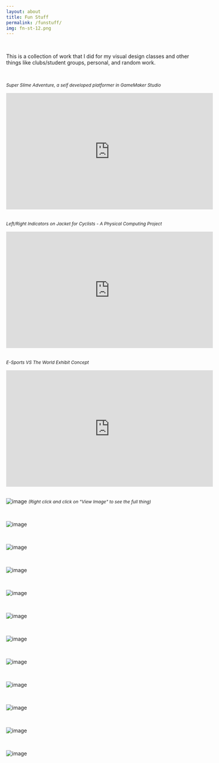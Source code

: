 ```yaml
---
layout: about
title: Fun Stuff
permalink: /funstuff/
img: fn-st-12.png
---
```


<br>

This is a collection of work that I did for my visual design classes and other things like clubs/student groups, personal, and random work.

<br>

<i style="font-size:12px;">Super Slime Adventure, a self developed platformer in GameMaker Studio</i>
<div class="video-container"><iframe width="560" height="315" src="https://www.youtube.com/embed/kOHQVN347fM" title="YouTube video player" frameborder="0" allow="accelerometer; autoplay; clipboard-write; encrypted-media; gyroscope; picture-in-picture" allowfullscreen></iframe></div>

<br>

<i style="font-size:12px;">Left/Right Indicators on Jacket for Cyclists - A Physical Computing Project</i>
<div class="video-container"><iframe width="560" height="315" src="https://www.youtube.com/embed/V8iPamp9Kok" title="YouTube video player" frameborder="0" allow="accelerometer; autoplay; clipboard-write; encrypted-media; gyroscope; picture-in-picture" allowfullscreen></iframe></div>

<br>

<i style="font-size:12px;">E-Sports VS The World Exhibit Concept</i>
<div class="video-container"><iframe width="560" height="315" src="https://www.youtube.com/embed/wUCawc2KQW4" title="YouTube video player" frameborder="0" allow="accelerometer; autoplay; clipboard-write; encrypted-media; gyroscope; picture-in-picture" allowfullscreen></iframe></div>

<br>

![image]({{site.baseurl}}/assets/img/fn-st-1.png)
<i style="font-size:12px;">(Right click and click on "View Image" to see the full thing)</i>

<br>

![image]({{site.baseurl}}/assets/img/fn-st-2.png)

<br>

![image]({{site.baseurl}}/assets/img/fn-st-3.png)

<br>

![image]({{site.baseurl}}/assets/img/fn-st-1.png)

<br>

![image]({{site.baseurl}}/assets/img/fn-st-4.png)

<br>

![image]({{site.baseurl}}/assets/img/fn-st-5.png)

<br>

![image]({{site.baseurl}}/assets/img/fn-st-6.png)

<br>

![image]({{site.baseurl}}/assets/img/fn-st-7.gif)

<br>

![image]({{site.baseurl}}/assets/img/fn-st-8.gif)

<br>

![image]({{site.baseurl}}/assets/img/fn-st-9.png)

<br>

![image]({{site.baseurl}}/assets/img/fn-st-10.jpg)

<br>

![image]({{site.baseurl}}/assets/img/fn-st-11.png)

<br>

